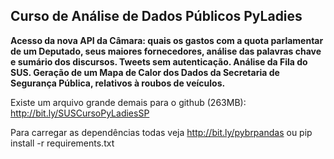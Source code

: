 
**Curso de Análise de Dados Públicos PyLadies**
--------------------------------------------

**Acesso da nova API da Câmara: quais os gastos com a quota parlamentar de um Deputado, seus maiores fornecedores, análise das palavras chave e sumário dos discursos.
Tweets sem autenticação.
Análise da Fila do SUS.
Geração de um Mapa de Calor dos Dados da Secretaria de Segurança Pública, relativos à roubos de veículos.**

Existe um arquivo grande demais para o github (263MB): http://bit.ly/SUSCursoPyLadiesSP

Para carregar as dependências todas veja http://bit.ly/pybrpandas ou pip install -r requirements.txt
